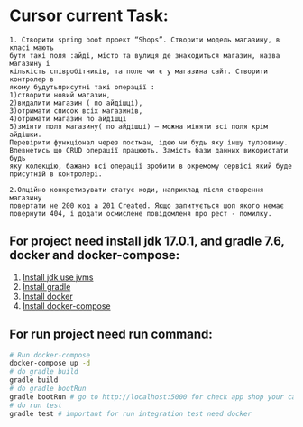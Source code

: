 # Cursor current Task:

```agsl
1. Створити spring boot проект “Shops”. Створити модель магазину, в класі мають
бути такі поля :айді, місто та вулиця де знаходиться магазин, назва магазину і
кількість співробітників, та поле чи є у магазина сайт. Створити контролер в
якому будутьприсутні такі операції :
1)створити новий магазин,
2)видалити магазин ( по айдішці),
3)отримати список всіх магазинів,
4)отримати магазин по айдішці
5)змінти поля магазину( по айдішці) – можна міняти всі поля крім айдішки.
Перевірити функціонал через постман, ідею чи будь яку іншу тулзовину.
Впевнетись що CRUD операції працюють. Замість бази данних використати будь
яку колекцію, бажано всі операції зробити в окремому сервісі який буде
присутній в контролері.

2.Опційно конкретизувати статус коди, наприклад після створення магазину
повертати не 200 код а 201 Created. Якщо запитується шоп якого немає
повернути 404, і додати осмислене повідомленя про рест - помилку.
```


## For project need install jdk 17.0.1, and gradle 7.6, docker and docker-compose:
1. [Install jdk use jvms](https://github.com/ystyle/jvms)
2. [Install gradle](https://gradle.org/install/)
3. [Install docker](https://docs.docker.com/engine/install/)
4. [Install docker-compose](https://docs.docker.com/compose/install/)


## For run project need run command:

```bash
# Run docker-compose
docker-compose up -d
# do gradle build
gradle build
# do gradle bootRun
gradle bootRun # go to http://localhost:5000 for check app shop your can use the api-shop.http or other tool for test api
# do run test
gradle test # important for run integration test need docker
```

